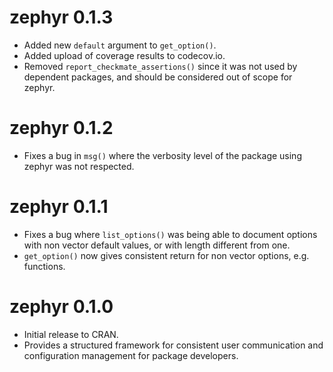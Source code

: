 # zephyr 0.1.3

* Added new `default` argument to `get_option()`.
* Added upload of coverage results to codecov.io.
* Removed `report_checkmate_assertions()` since it was not used by dependent packages,
and should be considered out of scope for zephyr.

# zephyr 0.1.2

* Fixes a bug in `msg()` where the verbosity level of the package using zephyr
was not respected.

# zephyr 0.1.1

* Fixes a bug where `list_options()` was being able to document options with 
non vector default values, or with length different from one.
* `get_option()` now gives consistent return for non vector options, 
e.g. functions.

# zephyr 0.1.0

* Initial release to CRAN.
* Provides a structured framework for consistent user communication and 
configuration management for package developers.
